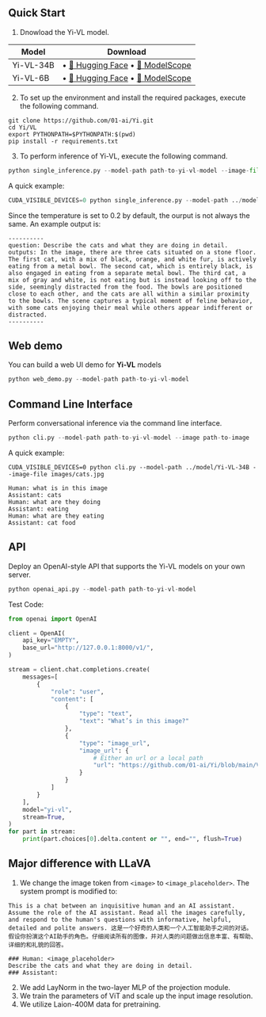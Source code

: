 ## Quick Start 
1. Dnowload the Yi-VL model.

Model |       Download
|---|---
Yi-VL-34B |• [🤗 Hugging Face](https://huggingface.co/01-ai/Yi-VL-34B)  • [🤖 ModelScope](https://www.modelscope.cn/models/01ai/Yi-VL-34B/summary)
Yi-VL-6B | • [🤗 Hugging Face](https://huggingface.co/01-ai/Yi-VL-6B)  • [🤖 ModelScope](https://www.modelscope.cn/models/01ai/Yi-VL-6B/summary)

2. To set up the environment and install the required packages, execute the following command.
```
git clone https://github.com/01-ai/Yi.git
cd Yi/VL
export PYTHONPATH=$PYTHONPATH:$(pwd)
pip install -r requirements.txt
```
3. To perform inference of Yi-VL, execute the following command.
```python
python single_inference.py --model-path path-to-yi-vl-model --image-file path-to-image --question question-content
```
A quick example:
```python
CUDA_VISIBLE_DEVICES=0 python single_inference.py --model-path ../model/Yi-VL-34B --image-file images/cats.jpg --question "Describe the cats and what they are doing in detail."
```
Since the temperature is set to 0.2 by default, the ourput is not always the same. An example output is:
```
----------
question: Describe the cats and what they are doing in detail.
outputs: In the image, there are three cats situated on a stone floor. The first cat, with a mix of black, orange, and white fur, is actively eating from a metal bowl. The second cat, which is entirely black, is also engaged in eating from a separate metal bowl. The third cat, a mix of gray and white, is not eating but is instead looking off to the side, seemingly distracted from the food. The bowls are positioned close to each other, and the cats are all within a similar proximity to the bowls. The scene captures a typical moment of feline behavior, with some cats enjoying their meal while others appear indifferent or distracted.
----------
```

## Web demo
You can build a web UI demo for **Yi-VL** models
```python
python web_demo.py --model-path path-to-yi-vl-model
```

## Command Line Interface

Perform conversational inference via the command line interface.

```python
python cli.py --model-path path-to-yi-vl-model --image path-to-image
```

A quick example:

```
CUDA_VISIBLE_DEVICES=0 python cli.py --model-path ../model/Yi-VL-34B --image-file images/cats.jpg

Human: what is in this image
Assistant: cats
Human: what are they doing
Assistant: eating
Human: what are they eating
Assistant: cat food
```

## API
Deploy an OpenAI-style API that supports the Yi-VL models on your own server.

```python
python openai_api.py --model-path path-to-yi-vl-model
```

Test Code:
```python
from openai import OpenAI

client = OpenAI(
    api_key="EMPTY",
    base_url="http://127.0.0.1:8000/v1/",
)

stream = client.chat.completions.create(
    messages=[
        {
            "role": "user",
            "content": [
                {
                    "type": "text",
                    "text": "What’s in this image?"
                },
                {
                    "type": "image_url",
                    "image_url": {
                        # Either an url or a local path
                        "url": "https://github.com/01-ai/Yi/blob/main/VL/images/cats.jpg?raw=true" 
                    }
                }
            ]
        }
    ],
    model="yi-vl",
    stream=True,
)
for part in stream:
    print(part.choices[0].delta.content or "", end="", flush=True)
```


## Major difference with LLaVA
1. We change the image token from ```<image>``` to ```<image_placeholder>```. The system prompt is modified to:
```
This is a chat between an inquisitive human and an AI assistant. Assume the role of the AI assistant. Read all the images carefully, and respond to the human's questions with informative, helpful, detailed and polite answers. 这是一个好奇的人类和一个人工智能助手之间的对话。假设你扮演这个AI助手的角色。仔细阅读所有的图像，并对人类的问题做出信息丰富、有帮助、详细的和礼貌的回答。

### Human: <image_placeholder>
Describe the cats and what they are doing in detail.
### Assistant:
```
2. We add LayNorm in the two-layer MLP of the projection module.
3. We train the parameters of ViT and scale up the input image resolution.
4. We utilize Laion-400M data for pretraining.